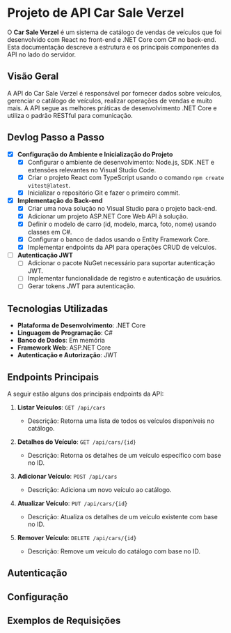 # Projeto de API Car Sale Verzel

O **Car Sale Verzel** é um sistema de catálogo de vendas de veículos que foi desenvolvido com React no front-end e .NET Core com C# no back-end. Esta documentação descreve a estrutura e os principais componentes da API no lado do servidor.

## Visão Geral

A API do Car Sale Verzel é responsável por fornecer dados sobre veículos, gerenciar o catálogo de veículos, realizar operações de vendas e muito mais. A API segue as melhores práticas de desenvolvimento .NET Core e utiliza o padrão RESTful para comunicação.

## Devlog Passo a Passo

- [x] **Configuração do Ambiente e Inicialização do Projeto**
  - [x] Configurar o ambiente de desenvolvimento: Node.js, SDK .NET e extensões relevantes no Visual Studio Code.
  - [x] Criar o projeto React com TypeScript usando o comando `npm create vitest@latest`.
  - [x] Inicializar o repositório Git e fazer o primeiro commit.

- [x] **Implementação do Back-end**
  - [x] Criar uma nova solução no Visual Studio para o projeto back-end.
  - [x] Adicionar um projeto ASP.NET Core Web API à solução.
  - [x] Definir o modelo de carro (id, modelo, marca, foto, nome) usando classes em C#.
  - [x] Configurar o banco de dados usando o Entity Framework Core.
  - [x] Implementar endpoints da API para operações CRUD de veículos.

- [ ] **Autenticação JWT**
  - [ ] Adicionar o pacote NuGet necessário para suportar autenticação JWT.
  - [ ] Implementar funcionalidade de registro e autenticação de usuários.
  - [ ] Gerar tokens JWT para autenticação.

## Tecnologias Utilizadas

- **Plataforma de Desenvolvimento**: .NET Core
- **Linguagem de Programação**: C#
- **Banco de Dados**: Em memória
- **Framework Web**: ASP.NET Core
- **Autenticação e Autorização**: JWT

## Endpoints Principais

A seguir estão alguns dos principais endpoints da API:

1. **Listar Veículos**: `GET /api/cars`
   - Descrição: Retorna uma lista de todos os veículos disponíveis no catálogo.

2. **Detalhes do Veículo**: `GET /api/cars/{id}`
   - Descrição: Retorna os detalhes de um veículo específico com base no ID.

3. **Adicionar Veículo**: `POST /api/cars`
   - Descrição: Adiciona um novo veículo ao catálogo.

4. **Atualizar Veículo**: `PUT /api/cars/{id}`
   - Descrição: Atualiza os detalhes de um veículo existente com base no ID.

5. **Remover Veículo**: `DELETE /api/cars/{id}`
   - Descrição: Remove um veículo do catálogo com base no ID.

## Autenticação

## Configuração

## Exemplos de Requisições
